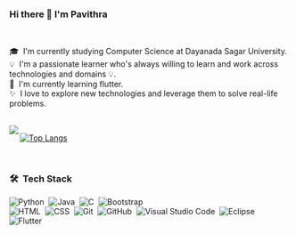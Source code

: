 ### Hi there 👋  I'm Pavithra

<br />

🎓 &nbsp;I'm currently studying Computer Science at Dayanada Sagar University.\
💡 &nbsp;I'm a passionate learner who's always willing to learn and work across technologies and domains 💡.\
🌱 &nbsp;I'm currently learning flutter.\
✨ &nbsp;I love to explore new technologies and leverage them to solve real-life problems.

<br />

<img align='left' src="https://github-readme-stats.vercel.app/api?username=pavithrahareddy&show_icons=true&theme=dracula">

[![Top Langs](https://github-readme-stats.vercel.app/api/top-langs/?username=pavithrahareddy&layout=compact)](https://github.com/pavithrahareddy/github-readme-stats)

<br />

### 🛠 &nbsp;Tech Stack

![Python](https://img.shields.io/badge/-Python-05122A?style=flat&logo=python)&nbsp;
![Java](https://img.shields.io/badge/-Java-05122A?style=flat&logo=Java&logoColor=FFA518)&nbsp;
![C](https://img.shields.io/badge/-C-05122A?style=flat&logo=C&logoColor=A8B9CC)&nbsp;
![Bootstrap](https://img.shields.io/badge/-Bootstrap-05122A?style=flat&logo=bootstrap&logoColor=563D7C)\
![HTML](https://img.shields.io/badge/-HTML-05122A?style=flat&logo=HTML5)&nbsp;
![CSS](https://img.shields.io/badge/-CSS-05122A?style=flat&logo=CSS3&logoColor=1572B6)&nbsp;
![Git](https://img.shields.io/badge/-Git-05122A?style=flat&logo=git)&nbsp;
![GitHub](https://img.shields.io/badge/-GitHub-05122A?style=flat&logo=github)&nbsp;
![Visual Studio Code](https://img.shields.io/badge/-Visual%20Studio%20Code-05122A?style=flat&logo=visual-studio-code&logoColor=007ACC)&nbsp;
![Eclipse](https://img.shields.io/badge/-Eclipse-05122A?style=flat&logo=eclipse-ide&logoColor=2C2255)\
![Flutter](https://img.shields.io/badge/-Flutter-02569B?style=flat&logo=Flutter&logoColor=white)



